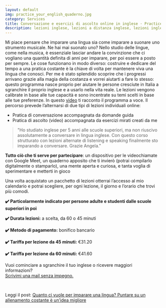 ```yaml
---
layout: default
img: practice_your_english_quaderno.jpg
category: Services
title: Conversazione e esercizi di ascolto online in inglese · Practice your English
description: lezioni inglese, lezioni a distanza inglese, lezioni inglese treviso, lezioni inglese individuali, inglese conversazione, inglese ascolto, lezioni inglese online
---
```

<p>
Mi piace pensare che imparare una lingua sia come imparare a suonare uno strumento musicale. Ne hai mai suonato uno? Nello studio delle lingue, come nella musica, è essenziale lasciar andare la convinzione che ci vogliano una quantità definita di anni per imparare, per poi essere a posto per sempre. Le cose funzionano in modo diverso: costruire e dedicare del tempo a una pratica costante è la chiave di volta per mantenere viva una lingua che conosci. Per me è stato splendido scoprire che i progressi arrivano grazie alla magia della costanza e vorrei aiutarti a fare lo stesso: questo programma nasce proprio per aiutare le persone cresciute in Italia a sgranchire il proprio inglese e a usarlo nella vita reale. Le lezioni vengono calibrate in base alle tue capacità e sono incentrate su temi scelti in base alle tue preferenze. In questo <a href="https://www.youtube.com/watch?v=BRurCZQJ2YI">video</a> ti racconto il programma a voce. Il percorso prevede l’alternarsi di due tipi di lezioni individuali online:
</p>
<ul type="disc">    
    <li>Pratica di conversazione accompagnata da domande guida</li>
    <li>Pratica di ascolto (video) accompagnata da esercizi mirati creati da me</li>
</ul>
<blockquote>
"Ho studiato inglese per 5 anni alle scuole superiori, ma non riuscivo assolutamente a conversare in lingua inglese. Con questo corso strutturato con lezioni alternate di listening e speaking finalmente sto imparando a conversare. Grazie Angela."
</blockquote>
<p>
<strong>Tutto ciò che ti serve per partecipare</strong>: un dispositivo per le videochiamate con Google Meet, un quaderno apposito che ti invierò (potrai compilarlo digitalmente o stamparlo), una mente aperta e curiosa, e tanta voglia di sperimentare e metterti in gioco
</p>
<p>
Una volta acquistato un pacchetto di lezioni otterrai l’accesso al mio calendario e potrai scegliere, per ogni lezione, il giorno e l’orario che trovi più comodi.
</p>
<p>
<strong>✔️ Particolarmente indicato per persone adulte e studenti dalle scuole superiori in poi</strong>
</p>
<p>
<strong>✔️ Durata lezioni:</strong> a scelta, da 60 o 45 minuti
</p>
<p>
<strong>✔️ Metodo di pagamento:</strong> bonifico bancario
</p>
<p>
<strong>✔️ Tariffa per lezione da 45 minuti:</strong> €31.20
</p>
<p>
<strong>✔️ Tariffa per lezione da 60 minuti:</strong> €41.60
</p>
<p>
Vuoi cominciare a sgranchire il tuo inglese o ricevere maggiori informazioni?
<br>
<a href="#contact">Scrivimi una mail senza impegno.</a>
</p>
<br>
<p>
Leggi il post: <a href="https://angelatiliatranslations.github.io/blog/quanto-ci-vuole-per-imparare-una-lingua-puntare-su-un-allenamento-costante-%C3%A8-un-idea-migliore">Quanto ci vuole per imparare una lingua? Puntare su un allenamento costante è un’idea migliore</a>
</p>

